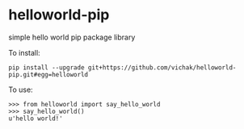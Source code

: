 helloworld-pip
==============

simple hello world pip package library

To install:
```
pip install --upgrade git+https://github.com/vichak/helloworld-pip.git#egg=helloworld
```

To use:
```
>>> from helloworld import say_hello_world
>>> say_hello_world()
u'hello world!'

```
